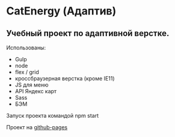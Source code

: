 <h1>CatEnergy (Адаптив)</h2>
<h2>Учебный проект по адаптивной верстке.</h2>
<p>Использованы:</p>
<ul> 
  <li>Gulp</li>
  <li>node</li>
  <li>flex / grid</li>
  <li>кроссбраузерная верстка (кроме IE11)</li>
  <li>JS для меню</li>
  <li>API Яндекс карт</li>
  <li>Sass</li>
  <li>БЭМ</li>
</ul>
<p>Запуск проекта командой npm start</p>
Проект на <a href="https://dkukushkin91.github.io/CatEnergy.github.io/">github-pages</a>
